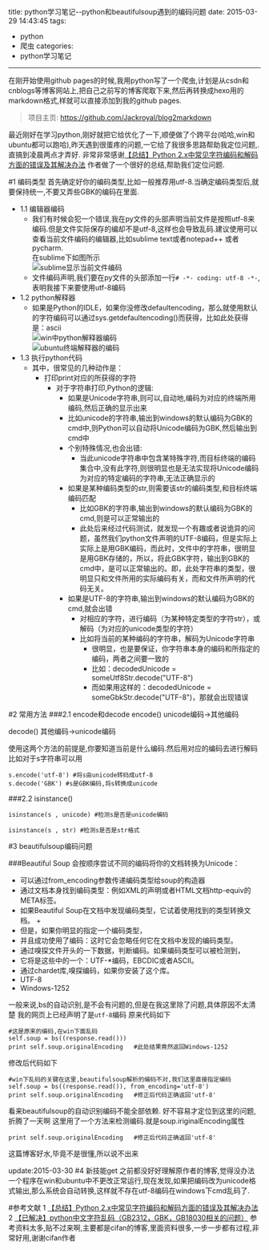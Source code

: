 title: python学习笔记--python和beautifulsoup遇到的编码问题
date: 2015-03-29 14:43:45
tags:
- python
- 爬虫
categories:
- python学习笔记
---
在刚开始使用github pages的时候,我用python写了一个爬虫,计划是从csdn和cnblogs等博客网站上,把自己之前写的博客爬取下来,然后再转换成hexo用的markdown格式,样就可以直接添加到我的github pages.
>项目主页: https://github.com/Jackroyal/blog2markdown

最近刚好在学习python,刚好就把它给优化了一下,顺便做了个跨平台(哈哈,win和ubuntu都可以跑哈),昨天遇到很蛋疼的问题,一它给了我很多思路帮助我定位问题,.直搞到凌晨两点才弄好.
非常非常感谢[【总结】Python 2.x中常见字符编码和解码方面的错误及其解决办法](http://www.crifan.com/summary_python_2_x_common_string_encode_decode_error_reason_and_solution/)
作者做了一个很好的总结,帮助我们定位问题.
<!-- more -->

#1 编码类型
首先确定好你的编码类型,比如一般推荐用utf-8.当确定编码类型后,就要保持统一,不要又弄些GBK的编码在里面.
+ 1.1  编辑器编码
    * 我们有时候会犯一个错误,我在py文件的头部声明当前文件是按照utf-8来编码.但是文件实际保存的编却不是utf-8,这样也会导致乱码.建议使用可以查看当前文件编码的编辑器,比如sublime text或者notepad++ 或者pycharm.<br>在sublime下如图所示<br>![sublime显示当前文件编码](http://ww2.sinaimg.cn/large/692869a3gw1eqmn535qb7j208u028t8k.jpg)
    * 文件编码声明,我们要在py文件的头部添加一行`# -*- coding: utf-8 -*-`,表明我接下来要使用utf-8编码
+ 1.2  python解释器
    * 如果是Python的IDLE，如果你没修改defaultencoding，那么就使用默认的字符编码可以通过sys.getdefaultencoding()而获得，比如此处获得是：ascii<br>![win中python解释器编码](http://ww4.sinaimg.cn/large/692869a3gw1eqmnd8fgrjj20b205kabi.jpg)<br>![ubuntu终端解释器的编码](http://ww3.sinaimg.cn/large/692869a3gw1eqmnfd29u7j20k5047wfv.jpg)
+ 1.3  执行python代码
    * 其中，很常见的几种动作是：
        * 打印print对应的所获得的字符
            * 对于字符串打印,Python的逻辑:
                * 如果是Unicode字符串,则可以,自动地,编码为对应的终端所用编码,然后正确的显示出来
                * 比如unicode的字符串,输出到windows的默认编码为GBK的cmd中,则Python可以自动将Unicode编码为GBK,然后输出到cmd中
                * 个别特殊情况,也会出错:
                    * 当此unicode字符串中包含某特殊字符,而目标终端的编码集合中,没有此字符,则很明显也是无法实现将Unicode编码为对应的特定编码的字符串,无法正确显示的
                * 如果是某种编码类型的str,则需要该str的编码类型,和目标终端编码匹配
                    * 比如GBK的字符串,输出到windows的默认编码为GBK的cmd,则是可以正常输出的
                    * 此处后来经过代码测试，就发现一个有趣或者说诡异的问题，虽然我们python文件声明的UTF-8编码，但是实际上实际上是用GBK编码，而此时，文件中的字符串，很明显是用GBK存储的，所以，将此GBK字符，输出到GBK的cmd中，是可以正常输出的。即，此处字符串的类型，很明显只和文件所用的实际编码有关，而和文件所声明的代码无关。
                * 如果是UTF-8的字符串,输出到windows的默认编码为GBK的cmd,就会出错
                    * 对相应的字符，进行编码（为某种特定类型的字符str），或解码（为对应的unicode类型的字符）
                    * 比如将当前的某种编码的字符串，解码为Unicode字符串
                        * 很明显，也是要保证，你字符串本身的编码和所指定的编码，两者之间要一致的
                        * 比如：decodedUnicode = someUtf8Str.decode("UTF-8")
                        * 而如果用这样的：decodedUnicode = someGbkStr.decode("UTF-8")，那就会出现错误

#2 常用方法
###2.1 encode和decode
encode()  unicode编码->其他编码

decode()  其他编码->unicode编码

使用这两个方法的前提是,你要知道当前是什么编码.然后用对应的编码去进行解码
比如对于s字符串可以用
```
s.encode('utf-8') #将s由unicode转码成utf-8
s.decode('GBK') #s是GBK编码,将s转换成unicode
```
###2.2 isinstance()
```
isinstance(s , unicode) #检测s是否是unicode编码

isinstance(s , str) #检测s是否是str格式
```


#3 beautifulsoup编码问题

###Beautiful Soup 会按顺序尝试不同的编码将你的文档转换为Unicode：
+   可以通过from_encoding参数传递编码类型给soup的构造器
+   通过文档本身找到编码类型：例如XML的声明或者HTML文档http-equiv的META标签。 
+   如果Beautiful Soup在文档中发现编码类型，它试着使用找到的类型转换文档。 +
+   但是，如果你明显的指定一个编码类型， 
+   并且成功使用了编码：这时它会忽略任何它在文档中发现的编码类型。
+   通过嗅探文件开头的一下数据，判断编码。如果编码类型可以被检测到，
+   它将是这些中的一个：UTF-*编码，EBCDIC或者ASCII。
+   通过chardet库,嗅探编码，如果你安装了这个库。
+   UTF-8
+   Windows-1252

一般来说,bs的自动识别,是不会有问题的,但是在我这里除了问题,具体原因不太清楚
我的网页上已经声明了是`utf-8`编码
原来代码如下
```
#这是原来的编码,在win下面乱码
self.soup = bs((response.read()))
print self.soup.originalEncoding   #此处结果竟然返回Windows-1252
```
修改后代码如下
```
#win下乱码的关键在这里,beautifulsoup解析的编码不对,我们这里直接指定编码
self.soup = bs((response.read()), from_encoding='utf-8')
print self.soup.originalEncoding   #修正后代码正确返回'utf-8'
```

看来beautifulsoup的自动识别编码不能全部依赖.
好不容易才定位到这里的问题,折腾了一天啊
这里用了一个方法来检测编码.就是soup.iriginalEncoding属性
```
print self.soup.originalEncoding   #修正后代码正确返回'utf-8'
```

这篇博客好水,毕竟不是很懂,所以说不出来

update:2015-03-30
#4 新技能get
之前都没好好理解原作者的博客,觉得没办法一个程序在win和ubuntu中不更改正常运行,现在发现,如果把编码改为unicode格式输出,那么系统会自动转换,这样就不存在utf-8编码在windows下cmd乱码了.


#参考文献
1 [【总结】Python 2.x中常见字符编码和解码方面的错误及其解决办法](http://www.crifan.com/summary_python_2_x_common_string_encode_decode_error_reason_and_solution/)
2 [【已解决】python中文字符乱码（GB2312，GBK，GB18030相关的问题）](http://www.crifan.com/resolved_python_garbled_chinese_characters_gb2312_gbk_gb18030-related_issues/)
参考资料太多,贴不过来啊,主要都是cifan的博客,里面资料很多,一步一步都有过程,非常好用,谢谢cifan作者
